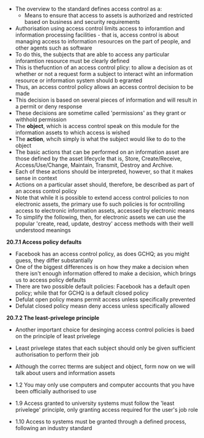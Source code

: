- The overview to the standard defines access control as a:
	- Means to ensure that access to assets is authorized and restricted based on business and security requirements
- Authorisation using access control limits access to inforamtion and information processing facilities - that is, access control is about managing access to information resources on the part of people, and other agents such as software
- To do this, the subjects that are able to access any particular inforamtion resource must be clearly defined
- This is thefucntion of an access control plicy: to allow a decision as ot whether or not a request form a subject to interact wiht an information resource or information system should b egranted
- Thus, an access control policy allows an access control decision to be made
- This decision is based on several pieces of information and will result in a permit or deny response
- These decisions are sometime called 'permissions' as they grant or withhold permission
- The **object**, which is access control speak on this module for the information assets to which access is wished
- The **action**, whcih simply is what the subject would like to do to the object
- The basic actions that can be performed on an information asset are those defined by the asset lifecycle that is, Store, Create/Receive, Access/Use/Change, Maintain, Transmit, Destroy and Archive.
- Each of these actions should be interpreted, however, so that it makes sense in context
- Actions on a particular asset should, therefore, be described as part of an access control policy
- Note that while it is possible to extend access control policies to non electronic assets, the primary use fo such policies is for ocntrolling access to electronic information assets, accessed by electronic means
- To simplify the following, then, for electronic assets we can use the popular 'create, read, update, destroy' access methods with their welll understood meanings


**20.7.1 Access policy defaults**
- Facebook has an access control policy, as does GCHQ; as you might guess, they differ substantially
- One of the biggest differences is on how they make a decision when there isn't enough information offered to make a decision, which brings us to access policy defaults
- There are two possible default policies: Facebook has a default open policy; while that for GCHQ is a default closed policy
- Defulat open policy means permit access unless specifically prevented
- Defulat closed policy measn deny access unless specifically allowed

**20.7.2 The least-privelege principle**
- Another important choice for desinging access control policies is baed on the principle of least privelege
- Least privelege states that each subject should only be given sufficient authorisation to perform their job
- Although the correc tterms are subject and object, form now on we will talk about users and information assets

- 1.2 You may only use computers and computer accounts that you have been officially authorised to use
- 1.9 Access granted to university systems must follow the 'least privelege' principle, only granting access required for the user's job role
- 1.10 Access to systems must be granted through a defined process, following an industry standard


